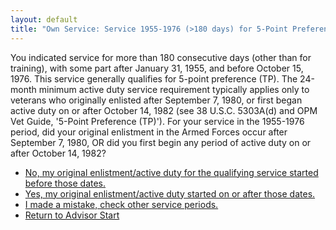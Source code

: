 ```yaml
---
layout: default
title: "Own Service: Service 1955-1976 (>180 days) for 5-Point Preference"
---
```


You indicated service for more than 180 consecutive days (other than for training), with some part after January 31, 1955, and before October 15, 1976. This service generally qualifies for 5-point preference (TP). The 24-month minimum active duty service requirement typically applies only to veterans who originally enlisted after September 7, 1980, or first began active duty on or after October 14, 1982 (see 38 U.S.C. 5303A(d) and OPM Vet Guide, '5-Point Preference (TP)'). For your service in the 1955-1976 period, did your original enlistment in the Armed Forces occur after September 7, 1980, OR did you first begin any period of active duty on or after October 14, 1982?

*   [No, my original enlistment/active duty for the qualifying service started before those dates.](./eligible_tp_5point.md)
*   [Yes, my original enlistment/active duty started on or after those dates.](./ownservice_tp_24month_rule_check.md)
*   [I made a mistake, check other service periods.](./ownservice_nodisability_nossps_checkserviceperiod.md)
*   [Return to Advisor Start](./start.md)
